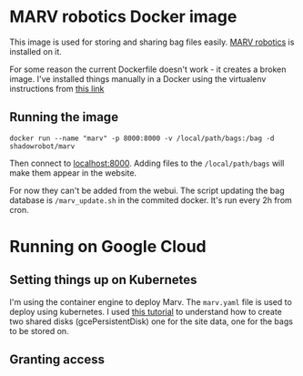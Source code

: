 # MARV robotics Docker image
This image is used for storing and sharing bag files easily. [MARV robotics](https://ternaris.com/marv-robotics/) is installed on it.

For some reason the current Dockerfile doesn't work - it creates a broken image. I've installed things manually in a Docker using the virtualenv instructions from [this link](https://github.com/ternaris/marv-robotics)

## Running the image
```
docker run --name "marv" -p 8000:8000 -v /local/path/bags:/bag -d shadowrobot/marv
```

Then connect to [localhost:8000](http://localhost:8000). Adding files to the `/local/path/bags` will make them appear in the website.

For now they can't be added from the webui. The script updating the bag database is `/marv_update.sh` in the commited docker. It's run every 2h from cron.

# Running on Google Cloud

## Setting things up on Kubernetes
I'm using the container engine to deploy Marv. The `marv.yaml` file is used to deploy using kubernetes. I used [this tutorial](https://justinrodenbostel.com/2016/06/06/configuring-persistence-storage-with-docker-and-kubernetes/) to understand how to create two shared disks (gcePersistentDisk) one for the site data, one for the bags to be stored on.

## Granting access
